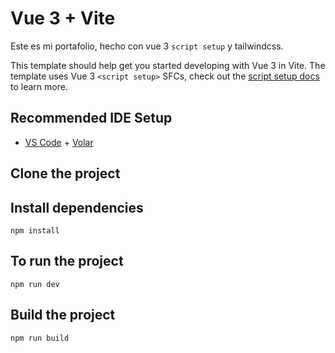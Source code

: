 # Vue 3 + Vite

Este es mi portafolio, hecho con vue 3 `script setup` y tailwindcss.

This template should help get you started developing with Vue 3 in Vite. The template uses Vue 3 `<script setup>` SFCs, check out the [script setup docs](https://v3.vuejs.org/api/sfc-script-setup.html#sfc-script-setup) to learn more.

## Recommended IDE Setup

- [VS Code](https://code.visualstudio.com/) + [Volar](https://marketplace.visualstudio.com/items?itemName=johnsoncodehk.volar)

## Clone the project

## Install dependencies
 `npm install`
## To run the project
`npm run dev`

## Build the project
`npm run build`
